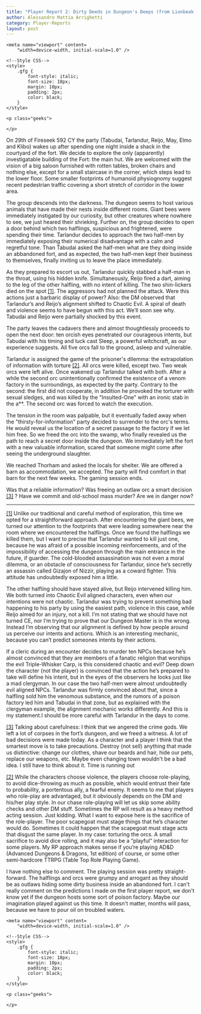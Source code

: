 ```yaml
---
title: "Player Report 2: Dirty Deeds in Dungeon's Deeps (from Lionbeak Campaign)"
author: Alessandro Mattia Arrighetti
category: Player-Reports
layout: post
---
```

<html lang="en">
  
<head>
    <meta charset="UTF-8" />
    <meta http-equiv="X-UA-Compatible" content="IE=edge" />
  
    <meta name="viewport" content=
        "width=device-width, initial-scale=1.0" />
  
    <!--Style CSS-->
    <style>
        .gfg {
            font-style: italic;
            font-size: 18px;
            margin: 10px;
            padding: 2px;
            color: black;
        }
    </style>
</head>
  
<body>
    <p class="gfg">
    </p>
  
    <p class="geeks">
    
    </p>
</body>
  
</html>


On 29th of Fireseek 592 CY the party (Tabudai, Tarlandur, Reijo, May, Elmo and Klibo) wakes up after spending one night inside a shack in the courtyard of the fort. We decide to explore the only (apparently) investigatable building of the Fort: the main hut. We are welcomed with the vision of a big saloon furnished with rotten tables, broken chairs and nothing else, except for a small staircase in the corner, which steps lead to the lower floor. Some smaller footprints of humanoid physiognomy suggest recent pedestrian traffic covering a short stretch of corridor in the lower area.   

The group descends into the darkness. The dungeon seems to host various animals that have made their nests inside different rooms. Giant bees were immediately instigated by our curiosity, but other creatures where nowhere to see, we just heared their shrieking. 
Further on, the group decides to open a door behind which two halflings, suspicious and frightened, were spending their time. Tarlandur decides to approach the two half-men by immediately exposing their numerical disadvantage with a calm and regretful tone. Than Tabudai asked the half-men what are they doing inside an abbandoned fort, and as expected, the two half-men kept their business to themselves, finally inviting us to leave the place immediately. 

As they prepared to escort us out, Tarlandur quickly stabbed a half-man in the throat, using his hidden knife. Simultaneously, Reijo fired a dart, aiming to the leg of the other halfling, with no intent of killing. The two shin-lickers died on the spot <a name="nf1"><sup>[[1]](#fn1)</sup><a>. The aggressors had not planned the attack. Were this actions just a barbaric display of power? Also: the DM observed that Tarlandur’s and Reijo’s alignment shifted to Chaotic Evil. A spiral of death and violence seems to have begun with this act. We’ll soon see why. Tabudai and Reijo were partially shocked by this event. 

The party leaves the cadavers there and almost thoughtlessly proceeds to open the next door: ten orcish eyes penetrated our courageous intents, but Tabudai with his timing and luck cast Sleep, a powerful witchcraft, as our experience suggests. All five orcs fall to the ground, asleep and vulnerable.

Tarlandur is assigned the game of the prisoner's dilemma: the extrapolation of information with torture <a name="nf2"><sup>[[2]](#fn2)</sup><a>. All orcs were killed, except two. Two weak orcs were left alive. Once wakened up Tarlandur talked with both. After a while the second orc unintentionally confirmed the existence of a venom factory in the surroundings, as expected by the party. Contrary to the second: the first did not cooperate, in addition he provoked the torturer with sexual sledges, and was killed by the "Insulted-One" with an ironic stab in the a**. The second orc was forced to watch the execution. 

The tension in the room was palpable, but it eventually faded away when the "thirsty-for-information" party decided to surrender to the orc's terms. He would reveal us the location of a secret passage to the factory if we let him free. So we freed the orc into the swamp, who finally revealed us the path to reach a secret door inside the dungeon. We immediately left the fort with a new valuable information, scared that someone might come after seeing the underground slaughter.  

We reached Thorham and asked the locals for shelter. We are offered a barn as accommodation, we accepted. The party will find comfort in that barn for the next few weeks. The gaming session ends.

Was that a reliable information? Was freeing an outlaw orc a smart decision <a name="nf3"><sup>[[3]](#fn3)</sup><a> ? Have we commit and old-school mass murder? Are we in danger now? 

---

<a name="fn1">[[1]](#nf1)</a> Unlike our traditional and careful method of exploration, this time we opted for a straightforward approach. After encountering the giant bees, we turned our attention to the footprints that were leading somewhere near the room where we encountered the halflings. Once we found the halflings we killed them, but I want to precise that Tarlandur wanted to kill just one, because he was afraid of a possible incoming reinforcements, and of the impossibility of accessing the dungeon through the main entrance in the future, if guarder. The cold-blooded assassination was not even a moral dilemma, or an obstacle of consciousness for Tarlandur, since he’s secretly an assassin called Gizajon of Nizzir, playing as a coward fighter. This attitude has undoubtedly exposed him a little. 

The other halfling should have stayed alive, but Reijo intervened killing him. We both turned into Chaotic Evil aligned characters, even when our intentions were not chaotic. Tarlandur was trying to prevent something bad happening to his party by using the easiest path, violence in this case, while Reijo aimed for an injury, not a kill. I’m not stating that we should have not turned CE, nor I’m trying to prove that our Dungeon Master is in the wrong. 
Instead I’m observing that our alignment is defined by how people around us perceive our intents and actions. Which is an interesting mechanic, because you can’t predict someones intents by their actions. 

If a cleric during an encounter decides to murder ten NPCs because he’s almost convinced that they are members of a fanatic religion that worships the evil Triple-Whisker Carp, is this considered chaotic and evil? Deep down the character (not the player) is convinced that the action he’s prepared to take will define his intent, but in the eyes of the observers he looks just like a mad clergyman. In our case the two half-men were almost undoubtedly evil aligned NPCs. Tarlandur was firmly convinced about that, since a halfling sold him the venomous substance, and the rumors of a poison factory led him and Tabudai in that zone, but as explained with the clergyman example, the alignment mechanic works differently. And this is my statement.I should be more careful with Tarlandur in the days to come. 

<a name="fn3">[[3]](#nf3)</a> Talking about carefulness: I think that we angered the crime gods. We left a lot of corpses in the fort’s dungeon, and we freed a witness. A lot of bad decisions were made today. As a character and a player I think that the smartest move is to take precautions. Destroy (not sell) anything that made us distinctive: change our clothes, shave our beards and hair, hide our pets, replace our weapons, etc. Maybe even changing town wouldn't be a bad idea. I still have to think about it. Time is running out

<a name="fn2">[[2]](#nf2)</a> While the characters choose violence, the players choose role-playing, to avoid dice-throwing as much as possible, which would entrust their fate to probability, a portentous ally, a fearful enemy. It seems to me that players who role-play are advantaged, but it obviously depends on the DM and his/her play style. In our chase role-playing will let us skip some ability checks and other DM stuff. 
Sometimes the RP will result as a heavy method acting session. Just kidding. 
What I want to expose here is the sacrifice of the role-player. The poor scapegoat must stage things that he’s character would do. Sometimes it could happen that the scapegoat must stage acts that disgust the same player. In my case: torturing the orcs. A small sacrifice to avoid dice rolling, and it may also be a “playful” interaction for some players. 
My RP approach makes sense if you’re playing AD&D (Advanced Dungeons & Dragons, 1st edition) of course, or some other semi-hardcore TTRPG (Table Top Role Playing Game).

I have nothing else to comment. The playing session was pretty straight-forward. The halflings and orcs were grumpy and arrogant as they should be as outlaws hiding some dirty business inside an abandoned fort. 
I can't really comment on the predictions I made on the first player report, we don't know yet if the dungeon hosts some sort of poison factory. Maybe our imagination played against us this time. It doesn't matter, months will pass, because we have to pour oil on troubled waters.

<html lang="en">
  
<head>
    <meta charset="UTF-8" />
    <meta http-equiv="X-UA-Compatible" content="IE=edge" />
  
    <meta name="viewport" content=
        "width=device-width, initial-scale=1.0" />
  
    <!--Style CSS-->
    <style>
        .gfg {
            font-style: italic;
            font-size: 18px;
            margin: 10px;
            padding: 2px;
            color: black;
        }
    </style>
</head>
  
<body>
    <p class="gfg">
     </p>
  
    <p class="geeks">
    
    </p>
</body>
  
</html>
